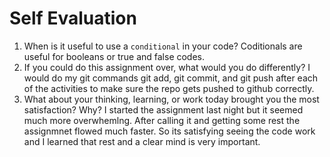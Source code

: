 # Self Evaluation

1. When is it useful to use a `conditional` in your code?
Coditionals are useful for booleans or true and false codes. 
1. If you could do this assignment over, what would you do differently?
I would do my git commands git add, git commit, and git push after each of the activities to make sure the repo gets pushed to github correctly.
1. What about your thinking, learning, or work today brought you the most satisfaction? Why?
I started the assignment last night but it seemed much more overwhemlng. After calling it and getting some rest the assignmnet flowed much faster. So its satisfying seeing the code work and I learned that rest and a clear mind is very important.
